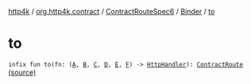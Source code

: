 [http4k](../../../index.md) / [org.http4k.contract](../../index.md) / [ContractRouteSpec6](../index.md) / [Binder](index.md) / [to](./to.md)

# to

`infix fun to(fn: (`[`A`](index.md#A)`, `[`B`](index.md#B)`, `[`C`](index.md#C)`, `[`D`](index.md#D)`, `[`E`](index.md#E)`, `[`F`](index.md#F)`) -> `[`HttpHandler`](../../../org.http4k.core/-http-handler.md)`): `[`ContractRoute`](../../-contract-route/index.md) [(source)](https://github.com/http4k/http4k/blob/master/http4k-contract/src/main/kotlin/org/http4k/contract/routeSpec.kt#L146)